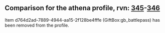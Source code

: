 ## Comparison for the athena profile, rvn: [345](https://github.com/PRO100KatYT/FortniteProfileRevisions/tree/main/profiles/athena/345%20athena.json)-[346](https://github.com/PRO100KatYT/FortniteProfileRevisions/tree/main/profiles/athena/346%20athena.json)

Item d764d2ad-7889-4944-aa15-2f128be4fffe (GiftBox:gb_battlepass) has been removed from the profile.
<br><br>
